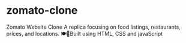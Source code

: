 # zomato-clone
Zomato Website Clone A replica focusing on food listings, restaurants, prices, and locations. 🍽️📍Built using HTML, CSS and javaScript
